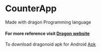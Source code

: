# CounterApp
Made with dragon Programming language




#### For more reference visit [Dragon website](https://dragon-lang.org)
To download dragonoid apk for Android [Apk](https://dragon-lang.org/Dragonoid.apk)
